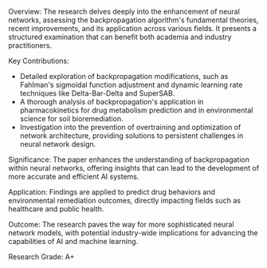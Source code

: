 Overview: 
The research delves deeply into the enhancement of neural networks, assessing the backpropagation algorithm's fundamental theories, recent improvements, and its application across various fields. It presents a structured examination that can benefit both academia and industry practitioners.

Key Contributions: 
- Detailed exploration of backpropagation modifications, such as Fahlman's sigmoidal function adjustment and dynamic learning rate techniques like Delta-Bar-Delta and SuperSAB. 
- A thorough analysis of backpropagation's application in pharmacokinetics for drug metabolism prediction and in environmental science for soil bioremediation. 
- Investigation into the prevention of overtraining and optimization of network architecture, providing solutions to persistent challenges in neural network design.

Significance: 
The paper enhances the understanding of backpropagation within neural networks, offering insights that can lead to the development of more accurate and efficient AI systems.

Application: 
Findings are applied to predict drug behaviors and environmental remediation outcomes, directly impacting fields such as healthcare and public health.

Outcome: 
The research paves the way for more sophisticated neural network models, with potential industry-wide implications for advancing the capabilities of AI and machine learning.

Research Grade: A+
